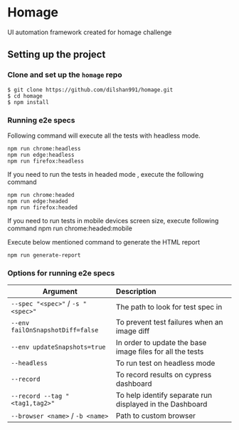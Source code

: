 # Homage

UI automation framework created for homage challenge 

## Setting up the project

### Clone and set up the `homage` repo
```
$ git clone https://github.com/dilshan991/homage.git
$ cd homage
$ npm install
```

### Running e2e specs
Following command will execute all the tests with headless mode.
```
npm run chrome:headless
npm run edge:headless
npm run firefox:headless
```
If you need to run the tests in headed mode , execute the following command
```
npm run chrome:headed
npm run edge:headed
npm run firefox:headed
```
If you need to run tests in mobile devices screen size, execute following command
npm run chrome:headed:mobile

Execute below mentioned command to generate the HTML report 
```
npm run generate-report
```
### Options for running e2e specs

| Argument                                  | Description                                               |
| ------------------------------------------|:--------------------------------------------------------- | 
| `--spec "<spec>"` / `-s "<spec>"`         | The path to look for test spec in                         |
| `--env failOnSnapshotDiff=false`          | To prevent test failures when an image diff               |
| `--env updateSnapshots=true`              | In order to update the base image files for all the tests |
| `--headless`                              | To run test on headless mode                              |
| `--record`                                | To record results on cypress dashboard                    |
| `--record --tag "<tag1,tag2>"`            | To help identify separate run displayed in the Dashboard  |
| `--browser <name>` / `-b <name>`          | Path to custom browser                                    |
